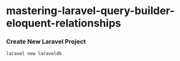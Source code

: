# mastering-laravel-query-builder-eloquent-relationships

### Create New Laravel Project
```
laravel new laraveldb
```
